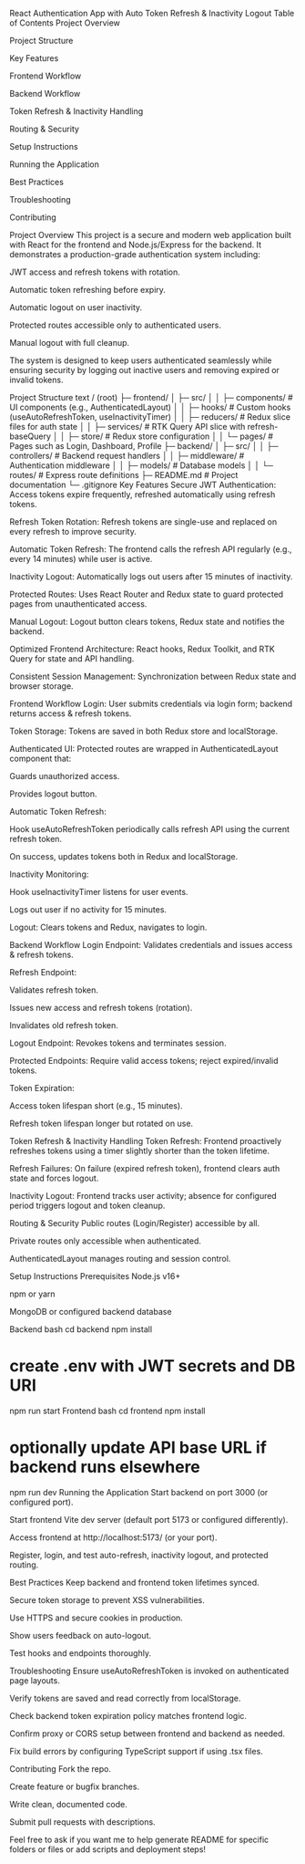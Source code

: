 React Authentication App with Auto Token Refresh & Inactivity Logout
Table of Contents
Project Overview

Project Structure

Key Features

Frontend Workflow

Backend Workflow

Token Refresh & Inactivity Handling

Routing & Security

Setup Instructions

Running the Application

Best Practices

Troubleshooting

Contributing

Project Overview
This project is a secure and modern web application built with React for the frontend and Node.js/Express for the backend. It demonstrates a production-grade authentication system including:

JWT access and refresh tokens with rotation.

Automatic token refreshing before expiry.

Automatic logout on user inactivity.

Protected routes accessible only to authenticated users.

Manual logout with full cleanup.

The system is designed to keep users authenticated seamlessly while ensuring security by logging out inactive users and removing expired or invalid tokens.

Project Structure
text
/ (root)
├─ frontend/
│ ├─ src/
│ │ ├─ components/ # UI components (e.g., AuthenticatedLayout)
│ │ ├─ hooks/ # Custom hooks (useAutoRefreshToken, useInactivityTimer)
│ │ ├─ reducers/ # Redux slice files for auth state
│ │ ├─ services/ # RTK Query API slice with refresh-baseQuery
│ │ ├─ store/ # Redux store configuration
│ │ └─ pages/ # Pages such as Login, Dashboard, Profile
├─ backend/
│ ├─ src/
│ │ ├─ controllers/ # Backend request handlers
│ │ ├─ middleware/ # Authentication middleware
│ │ ├─ models/ # Database models
│ │ └─ routes/ # Express route definitions
├─ README.md # Project documentation
└─ .gitignore
Key Features
Secure JWT Authentication: Access tokens expire frequently, refreshed automatically using refresh tokens.

Refresh Token Rotation: Refresh tokens are single-use and replaced on every refresh to improve security.

Automatic Token Refresh: The frontend calls the refresh API regularly (e.g., every 14 minutes) while user is active.

Inactivity Logout: Automatically logs out users after 15 minutes of inactivity.

Protected Routes: Uses React Router and Redux state to guard protected pages from unauthenticated access.

Manual Logout: Logout button clears tokens, Redux state and notifies the backend.

Optimized Frontend Architecture: React hooks, Redux Toolkit, and RTK Query for state and API handling.

Consistent Session Management: Synchronization between Redux state and browser storage.

Frontend Workflow
Login: User submits credentials via login form; backend returns access & refresh tokens.

Token Storage: Tokens are saved in both Redux store and localStorage.

Authenticated UI: Protected routes are wrapped in AuthenticatedLayout component that:

Guards unauthorized access.

Provides logout button.

Automatic Token Refresh:

Hook useAutoRefreshToken periodically calls refresh API using the current refresh token.

On success, updates tokens both in Redux and localStorage.

Inactivity Monitoring:

Hook useInactivityTimer listens for user events.

Logs out user if no activity for 15 minutes.

Logout: Clears tokens and Redux, navigates to login.

Backend Workflow
Login Endpoint: Validates credentials and issues access & refresh tokens.

Refresh Endpoint:

Validates refresh token.

Issues new access and refresh tokens (rotation).

Invalidates old refresh token.

Logout Endpoint: Revokes tokens and terminates session.

Protected Endpoints: Require valid access tokens; reject expired/invalid tokens.

Token Expiration:

Access token lifespan short (e.g., 15 minutes).

Refresh token lifespan longer but rotated on use.

Token Refresh & Inactivity Handling
Token Refresh: Frontend proactively refreshes tokens using a timer slightly shorter than the token lifetime.

Refresh Failures: On failure (expired refresh token), frontend clears auth state and forces logout.

Inactivity Logout: Frontend tracks user activity; absence for configured period triggers logout and token cleanup.

Routing & Security
Public routes (Login/Register) accessible by all.

Private routes only accessible when authenticated.

AuthenticatedLayout manages routing and session control.

Setup Instructions
Prerequisites
Node.js v16+

npm or yarn

MongoDB or configured backend database

Backend
bash
cd backend
npm install

# create .env with JWT secrets and DB URI

npm run start
Frontend
bash
cd frontend
npm install

# optionally update API base URL if backend runs elsewhere

npm run dev
Running the Application
Start backend on port 3000 (or configured port).

Start frontend Vite dev server (default port 5173 or configured differently).

Access frontend at http://localhost:5173/ (or your port).

Register, login, and test auto-refresh, inactivity logout, and protected routing.

Best Practices
Keep backend and frontend token lifetimes synced.

Secure token storage to prevent XSS vulnerabilities.

Use HTTPS and secure cookies in production.

Show users feedback on auto-logout.

Test hooks and endpoints thoroughly.

Troubleshooting
Ensure useAutoRefreshToken is invoked on authenticated page layouts.

Verify tokens are saved and read correctly from localStorage.

Check backend token expiration policy matches frontend logic.

Confirm proxy or CORS setup between frontend and backend as needed.

Fix build errors by configuring TypeScript support if using .tsx files.

Contributing
Fork the repo.

Create feature or bugfix branches.

Write clean, documented code.

Submit pull requests with descriptions.

Feel free to ask if you want me to help generate README for specific folders or files or add scripts and deployment steps!
